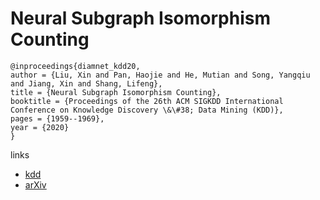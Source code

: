 # Neural Subgraph Isomorphism Counting

```
@inproceedings{diamnet_kdd20,
author = {Liu, Xin and Pan, Haojie and He, Mutian and Song, Yangqiu and Jiang, Xin and Shang, Lifeng},
title = {Neural Subgraph Isomorphism Counting},
booktitle = {Proceedings of the 26th ACM SIGKDD International Conference on Knowledge Discovery \&\#38; Data Mining (KDD)},
pages = {1959--1969},
year = {2020}
}
```

links
- [kdd](https://www.kdd.org/kdd2020/accepted-papers/view/neural-subgraph-isomorphism-counting)
- [arXiv](https://arxiv.org/abs/1912.11589)   
